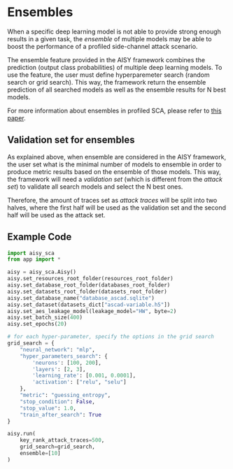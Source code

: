 # Ensembles

When a specific deep learning model is not able to provide strong enough results in a given task, the *ensemble* of multiple models may be 
able to boost the performance of a profiled side-channel attack scenario.

The ensemble feature provided in the AISY framework combines the prediction (output class probabilities) of multiple deep learning models. 
To use the feature, the user must define hyperparemeter search (random search or grid search). This way, the framework return the ensemble 
prediction of all searched models as well as the ensemble results for N best models.

For more information about ensembles in profiled SCA, please refer to [this paper](https://tches.iacr.org/index.php/TCHES/article/view/8686/8245). 

## Validation set for ensembles

As explained above, when ensemble are considered in the AISY framework, the user set what is the minimal number of models to ensemble in 
order to produce metric results based on the ensemble of those models. This way, the framework will need a *validation set* (which is 
different from the *attack set*) to validate all search models and select the N best ones. 

Therefore, the amount of traces set as *attack traces* will be split into two halves, where the first half will be used as the validation 
set and the second half will be used as the attack set.    

## Example Code

```python
import aisy_sca
from app import *

aisy = aisy_sca.Aisy()
aisy.set_resources_root_folder(resources_root_folder)
aisy.set_database_root_folder(databases_root_folder)
aisy.set_datasets_root_folder(datasets_root_folder)
aisy.set_database_name("database_ascad.sqlite")
aisy.set_dataset(datasets_dict["ascad-variable.h5"])
aisy.set_aes_leakage_model(leakage_model="HW", byte=2)
aisy.set_batch_size(400)
aisy.set_epochs(20)

# for each hyper-parameter, specify the options in the grid search
grid_search = {
    "neural_network": "mlp",
    "hyper_parameters_search": {
        'neurons': [100, 200],
        'layers': [2, 3],
        'learning_rate': [0.001, 0.0001],
        'activation': ["relu", "selu"]
    },
    "metric": "guessing_entropy",
    "stop_condition": False,
    "stop_value": 1.0,
    "train_after_search": True
}

aisy.run(
    key_rank_attack_traces=500,
    grid_search=grid_search,
    ensemble=[10]
)
```




